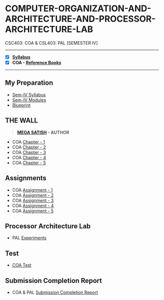 # COMPUTER-ORGANIZATION-AND-ARCHITECTURE-AND-PROCESSOR-ARCHITECTURE-LAB
 CSC403: COA & CSL403: PAL [SEMESTER IV]
 
 ---
 
 - [X] **[Syllabus](https://github.com/Amey-Thakur/COMPUTER-ORGANIZATION-AND-ARCHITECTURE-AND-PROCESSOR-ARCHITECTURE-LAB/blob/main/SE-Comps_CBCGS_Syllabus.pdf)**
 - [x] **COA - [Reference Books](https://github.com/Amey-Thakur/COMPUTER-ORGANIZATION-AND-ARCHITECTURE-AND-PROCESSOR-ARCHITECTURE-LAB/tree/main/Reference%20Books)**
 
 ---
 
## My Preparation
 - [Sem-IV Syllabus](https://github.com/Amey-Thakur/COMPUTER-ORGANIZATION-AND-ARCHITECTURE-AND-PROCESSOR-ARCHITECTURE-LAB/blob/main/My%20Preparation/Syllabus.png)
 - [Sem-IV Modules](https://github.com/Amey-Thakur/COMPUTER-ORGANIZATION-AND-ARCHITECTURE-AND-PROCESSOR-ARCHITECTURE-LAB/blob/main/My%20Preparation/Modules.png)
 - [Blueprint](https://github.com/Amey-Thakur/COMPUTER-ORGANIZATION-AND-ARCHITECTURE-AND-PROCESSOR-ARCHITECTURE-LAB/blob/main/Blueprint%20(COA).png)

## THE WALL
>**[MEGA SATISH](https://github.com/msatmod) - AUTHOR**
 - COA [Chapter - 1](https://github.com/Amey-Thakur/COMPUTER-ORGANIZATION-AND-ARCHITECTURE-AND-PROCESSOR-ARCHITECTURE-LAB/blob/main/THE%20WALL/COA_Chapter-1.pdf)
 - COA [Chapter - 2](https://github.com/Amey-Thakur/COMPUTER-ORGANIZATION-AND-ARCHITECTURE-AND-PROCESSOR-ARCHITECTURE-LAB/blob/main/THE%20WALL/COA_Chapter-2.pdf)
 - COA [Chapter - 3](https://github.com/Amey-Thakur/COMPUTER-ORGANIZATION-AND-ARCHITECTURE-AND-PROCESSOR-ARCHITECTURE-LAB/blob/main/THE%20WALL/COA_Chapter-3.pdf)
 - COA [Chapter - 4](https://github.com/Amey-Thakur/COMPUTER-ORGANIZATION-AND-ARCHITECTURE-AND-PROCESSOR-ARCHITECTURE-LAB/blob/main/THE%20WALL/COA_Chapter-4.pdf)
 - COA [Chapter - 5](https://github.com/Amey-Thakur/COMPUTER-ORGANIZATION-AND-ARCHITECTURE-AND-PROCESSOR-ARCHITECTURE-LAB/blob/main/THE%20WALL/COA_Chapter-5.pdf)

## Assignments
 - COA [Assignment - 1](https://github.com/Amey-Thakur/COMPUTER-ORGANIZATION-AND-ARCHITECTURE-AND-PROCESSOR-ARCHITECTURE-LAB/blob/main/Assignments/COA_Assignment-1.pdf)
 - COA [Assignment - 2]()
 - COA [Assignment - 3](https://github.com/Amey-Thakur/COMPUTER-ORGANIZATION-AND-ARCHITECTURE-AND-PROCESSOR-ARCHITECTURE-LAB/blob/main/Assignments/COA_Assignment-3.pdf)
 - COA [Assignment - 4](https://github.com/Amey-Thakur/COMPUTER-ORGANIZATION-AND-ARCHITECTURE-AND-PROCESSOR-ARCHITECTURE-LAB/blob/main/Assignments/COA_Assignment-4.pdf)
 - COA [Assignment - 5](https://github.com/Amey-Thakur/COMPUTER-ORGANIZATION-AND-ARCHITECTURE-AND-PROCESSOR-ARCHITECTURE-LAB/blob/main/Assignments/COA_Assignment-5.pdf)

## Processor Architecture Lab
 - PAL [Experiments](https://github.com/Amey-Thakur/COMPUTER-ORGANIZATION-AND-ARCHITECTURE-AND-PROCESSOR-ARCHITECTURE-LAB/blob/main/PRACTICAL%20LAB.pdf)

## Test
 - [COA Test](https://github.com/Amey-Thakur/COMPUTER-ORGANIZATION-AND-ARCHITECTURE-AND-PROCESSOR-ARCHITECTURE-LAB/blob/main/COA_Test_B-50.pdf)

## Submission Completion Report
 - COA & PAL [Submission Completion Report](https://github.com/Amey-Thakur/COMPUTER-ORGANIZATION-AND-ARCHITECTURE-AND-PROCESSOR-ARCHITECTURE-LAB/blob/main/Submission%20Completion%20Report%20COA_PAL%20(Amey%20B-50).pdf) 
